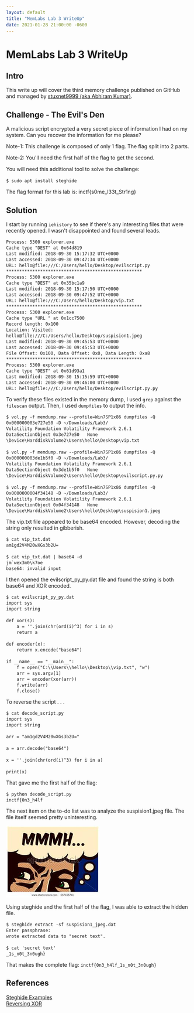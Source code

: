 ```yaml
---
layout: default
title: "MemLabs Lab 3 WriteUp"
date: 2021-01-28 21:00:00 -0600
---
```

# MemLabs Lab 3 WriteUp

## Intro
This write up will cover the third memory challenge published on GitHub and managed by [stuxnet9999 (aka Abhiram Kumar)](https://github.com/stuxnet999/MemLabs/tree/master/Lab%203).

## Challenge - The Evil's Den
A malicious script encrypted a very secret piece of information I had on my system. Can you recover the information for me please?

Note-1: This challenge is composed of only 1 flag. The flag split into 2 parts.

Note-2: You'll need the first half of the flag to get the second.

You will need this additional tool to solve the challenge:

`$ sudo apt install steghide`

The flag format for this lab is: inctf{s0me_l33t_Str1ng}

## Solution

I start by running `iehistory` to see if there's any interesting files that were recently opened. I wasn't disappointed and found several leads.

```
Process: 5300 explorer.exe
Cache type "DEST" at 0x64d819
Last modified: 2018-09-30 15:17:32 UTC+0000
Last accessed: 2018-09-30 09:47:34 UTC+0000
URL: hello@file:///C:/Users/hello/Desktop/evilscript.py
****************************************************
Process: 5300 explorer.exe
Cache type "DEST" at 0x35bc1a9
Last modified: 2018-09-30 15:17:50 UTC+0000
Last accessed: 2018-09-30 09:47:52 UTC+0000
URL: hello@file:///C:/Users/hello/Desktop/vip.txt
****************************************************
Process: 5300 explorer.exe
Cache type "URL " at 0x1cc7500
Record length: 0x100
Location: Visited: hello@file:///C:/Users/hello/Desktop/suspision1.jpeg
Last modified: 2018-09-30 09:45:53 UTC+0000
Last accessed: 2018-09-30 09:45:53 UTC+0000
File Offset: 0x100, Data Offset: 0x0, Data Length: 0xa8
****************************************************
Process: 5300 explorer.exe
Cache type "DEST" at 0x61d93a1
Last modified: 2018-09-30 15:15:59 UTC+0000
Last accessed: 2018-09-30 09:46:00 UTC+0000
URL: hello@file:///C:/Users/hello/Desktop/evilscript.py.py
```
To verify these files existed in the memory dump, I used `grep` against the `filescan` output. Then, I used `dumpfiles` to output the info.

```
$ vol.py -f memdump.raw --profile=Win7SP1x86 dumpfiles -Q 0x000000003e727e50 -D ~/Downloads/Lab3/
Volatility Foundation Volatility Framework 2.6.1
DataSectionObject 0x3e727e50   None   \Device\HarddiskVolume2\Users\hello\Desktop\vip.txt

$ vol.py -f memdump.raw --profile=Win7SP1x86 dumpfiles -Q 0x000000003de1b5f0 -D ~/Downloads/Lab3/
Volatility Foundation Volatility Framework 2.6.1
DataSectionObject 0x3de1b5f0   None   \Device\HarddiskVolume2\Users\hello\Desktop\evilscript.py.py

$ vol.py -f memdump.raw --profile=Win7SP1x86 dumpfiles -Q 0x0000000004f34148 -D ~/Downloads/Lab3/
Volatility Foundation Volatility Framework 2.6.1
DataSectionObject 0x04f34148   None   \Device\HarddiskVolume2\Users\hello\Desktop\suspision1.jpeg
```

The vip.txt file appeared to be base64 encoded. However, decoding the string only resulted in gibberish.

```
$ cat vip_txt.dat
am1gd2V4M20wXGs3b2U=

$ cat vip_txt.dat | base64 -d
jm`wex3m0\k7oe
base64: invalid input
```
I then opened the evilscript_py_py.dat file and found the string is both base64 and XOR encoded.

```
$ cat evilscript_py_py.dat
import sys
import string

def xor(s):
	a = ''.join(chr(ord(i)^3) for i in s)
	return a

def encoder(x):
	return x.encode("base64")

if __name__ == "__main__":
	f = open("C:\\Users\\hello\\Desktop\\vip.txt", "w")
	arr = sys.argv[1]
	arr = encoder(xor(arr))
	f.write(arr)
	f.close()
```

To reverse the script . . .

```
$ cat decode_script.py
import sys
import string

arr = "am1gd2V4M20wXGs3b2U="

a = arr.decode("base64")

x = ''.join(chr(ord(i)^3) for i in a)

print(x)
```

That gave me the first half of the flag:

```
$ python decode_script.py
inctf{0n3_h4lf
```

The next item on the to-do list was to analyze the suspision1.jpeg file. The file itself seemed pretty uninteresting.

![](/images/memlabs3/suspision1.jpeg)

Using steghide and the first half of the flag, I was able to extract the hidden file.

```
$ steghide extract -sf suspision1_jpeg.dat
Enter passphrase:
wrote extracted data to "secret text".

$ cat 'secret text'
_1s_n0t_3n0ugh}
```

That makes the complete flag:
`inctf{0n3_h4lf_1s_n0t_3n0ugh}`

## References
[Steghide Examples](https://www.2daygeek.com/easy-way-hide-information-inside-image-and-sound-objects/)  
[Reversing XOR](https://stackoverflow.com/questions/14279866/what-is-inverse-function-to-xor)
